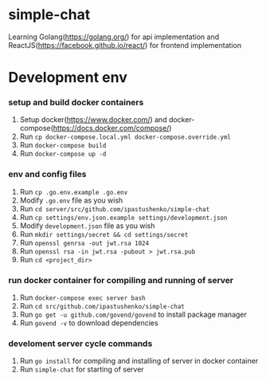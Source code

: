 # simple-chat
Learning Golang(https://golang.org/) for api implementation and ReactJS(https://facebook.github.io/react/) for frontend implementation

# Development env
### setup and build docker containers
1. Setup docker(https://www.docker.com/) and docker-compose(https://docs.docker.com/compose/)
1. Run `cp docker-compose.local.yml docker-compose.override.yml`
1. Run `docker-compose build`
1. Run `docker-compose up -d`

### env and config files
1. Run `cp .go.env.example .go.env`
2. Modify `.go.env` file as you wish
2. Run `cd server/src/github.com/ipastushenko/simple-chat`
2. Run `cp settings/env.json.example settings/development.json`
2. Modify `development.json` file as you wish
2. Run `mkdir settings/secret && cd settings/secret`
2. Run `openssl genrsa -out jwt.rsa 1024`
2. Run `openssl rsa -in jwt.rsa -pubout > jwt.rsa.pub`
2. Run `cd <project_dir>`

### run docker container for compiling and running of server
1. Run `docker-compose exec server bash`
3. Run `cd src/github.com/ipastushenko/simple-chat`
3. Run `go get -u github.com/govend/govend` to install package manager
3. Run `govend -v` to download dependencies

### develoment server cycle commands
1. Run `go install` for compiling and installing of server in docker container
4. Run `simple-chat` for starting of server
